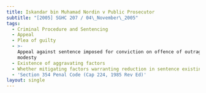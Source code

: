 ```yaml
---
title: Iskandar bin Muhamad Nordin v Public Prosecutor
subtitle: "[2005] SGHC 207 / 04\_November\_2005"
tags:
  - Criminal Procedure and Sentencing
  - Appeal
  - Plea of guilty
  - >-
    Appeal against sentence imposed for conviction on offence of outrage of
    modesty
  - Existence of aggravating factors
  - Whether mitigating factors warranting reduction in sentence existing
  - 'Section 354 Penal Code (Cap 224, 1985 Rev Ed)'
layout: single
---
```


